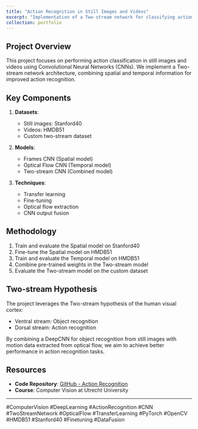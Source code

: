 ```yaml
---
title: "Action Recognition in Still Images and Videos"
excerpt: "Implementation of a Two-stream network for classifying actions"
collection: portfolio
---
```


## Project Overview

This project focuses on performing action classification in still images and videos using Convolutional Neural Networks (CNNs). We implement a Two-stream network architecture, combining spatial and temporal information for improved action recognition.

## Key Components

1. **Datasets**:
   - Still images: Stanford40
   - Videos: HMDB51
   - Custom two-stream dataset

2. **Models**:
   - Frames CNN (Spatial model)
   - Optical Flow CNN (Temporal model)
   - Two-stream CNN (Combined model)

3. **Techniques**:
   - Transfer learning
   - Fine-tuning
   - Optical flow extraction
   - CNN output fusion

## Methodology

1. Train and evaluate the Spatial model on Stanford40
2. Fine-tune the Spatial model on HMDB51
3. Train and evaluate the Temporal model on HMDB51
4. Combine pre-trained weights in the Two-stream model
5. Evaluate the Two-stream model on the custom dataset

## Two-stream Hypothesis

The project leverages the Two-stream hypothesis of the human visual cortex:
- Ventral stream: Object recognition
- Dorsal stream: Action recognition

By combining a DeepCNN for object recognition from still images with motion data extracted from optical flow, we aim to achieve better performance in action recognition tasks.

## Resources

- **Code Repository**: [GitHub - Action Recognition](https://github.com/RiccardoCampanella/Computer_Vision/tree/main/action_recognition)
- **Course**: Computer Vision at Utrecht University

---

#ComputerVision #DeepLearning #ActionRecognition #CNN #TwoStreamNetwork #OpticalFlow 
#TransferLearning #PyTorch #OpenCV #HMDB51 #Stanford40 #Finetuning #DataFusion